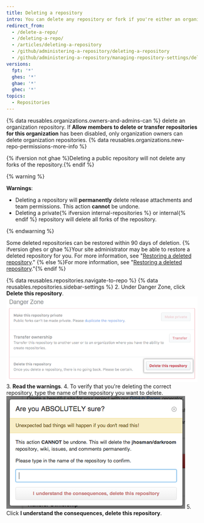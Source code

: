 ```yaml
---
title: Deleting a repository
intro: You can delete any repository or fork if you're either an organization owner or have admin permissions for the repository or fork. Deleting a forked repository does not delete the upstream repository.
redirect_from:
  - /delete-a-repo/
  - /deleting-a-repo/
  - /articles/deleting-a-repository
  - /github/administering-a-repository/deleting-a-repository
  - /github/administering-a-repository/managing-repository-settings/deleting-a-repository
versions:
  fpt: '*'
  ghes: '*'
  ghae: '*'
  ghec: '*'
topics:
  - Repositories
---
```

{% data reusables.organizations.owners-and-admins-can %} delete an organization repository. If **Allow members to delete or transfer repositories for this organization** has been disabled, only organization owners can delete organization repositories. {% data reusables.organizations.new-repo-permissions-more-info %}

{% ifversion not ghae %}Deleting a public repository will not delete any forks of the repository.{% endif %}

{% warning %}

**Warnings**:

- Deleting a repository will **permanently** delete release attachments and team permissions. This action **cannot** be undone.
- Deleting a private{% ifversion internal-repositories %} or internal{% endif %} repository will delete all forks of the repository.

{% endwarning %}

Some deleted repositories can be restored within 90 days of deletion. {% ifversion ghes or ghae %}Your site administrator may be able to restore a deleted repository for you. For more information, see "[Restoring a deleted repository](/admin/user-management/managing-repositories-in-your-enterprise/restoring-a-deleted-repository)." {% else %}For more information, see "[Restoring a deleted repository](/articles/restoring-a-deleted-repository)."{% endif %}

{% data reusables.repositories.navigate-to-repo %}
{% data reusables.repositories.sidebar-settings %}
2. Under Danger Zone, click **Delete this repository**.
   ![Repository deletion button](/assets/images/help/repository/repo-delete.png)
3. **Read the warnings**.
4. To verify that you're deleting the correct repository, type the name of the repository you want to delete.
   ![Deletion labeling](/assets/images/help/repository/repo-delete-confirmation.png)
5. Click **I understand the consequences, delete this repository**.
